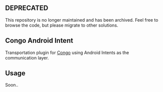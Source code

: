 ## DEPRECATED
This repository is no longer maintained and has been archived. Feel free to browse the code, but please migrate to other solutions.

## Congo Android Intent

Transportation plugin for [Congo](https://github.com/Soluto/congo-core) using Android Intents as the communication layer.

## Usage
Soon..
